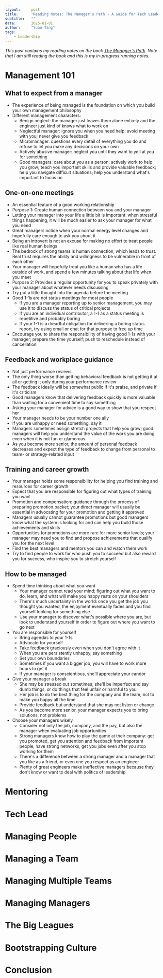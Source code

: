 ```yaml
---
layout:     post
title:      "Reading Notes: The Manager's Path - A Guide for Tech Leaders Navigating Growth and Change"
subtitle:   ""
date:       2025-01-01
author:     "Yuan Tang"
tags:
    - Leadership
---
```


*This post contains my reading notes on the book [The Manager's Path](https://www.oreilly.com/library/view/the-managers-path/9781491973882/). Note that I am still reading the book and this is my in-progress running notes.*

# Management 101

## What to expect from a manager

* The experience of being managed is the foundation on which you build your own management philosophy
* Different management characters:
    * Benign neglect: the manager just leaves them alone entirely and the engineer just kind of knows what to work on
    * Neglectful manager: ignore you when you need help; avoid meeting with you; never give you feedback
    * Micromanager: questions every detail of everything you do and refuse to let you make any decisions on your own
    * Actively abusive manager: neglect you until they want to yell at you for something
    * Good managers: care about you as a person; actively work to help you grow; teach you important skills and provide valuable feedback; help you navigate difficult situations; help you understand what's important to focus on

## One-on-one meetings

* An essential feature of a good working relationship
* Purpose 1: Create human connection between you and your manager
* Letting your manager into your life a little bit is important: when stressful things happening, it will be much easier to ask your manager for what you need
* Great managers notice when your normal energy level changes and hopefully care enough to ask you about it
* Being an introvert is not an excuse for making no effort to treat people like real human beings
* The bedrock of strong teams is human connection, which leads to trust. Real trust requires the ability and willingness to be vulnerable in front of each other
* Your manager will hopefully treat you like a human who has a life outside of work, and spend a few minutes talking about that life when you meet
* Purpose 2: Provides a regular opportunity for you to speak privately with your manager about whatever needs discussing
* Try put a little thought into the agenda before the meeting
* Good 1-1s are not status meetings for most people
    * If you are a manager reporting up to senior management, you may use it to discuss the status of critical projects
    * If you are an individual contributor, a 1-1 as a status meeting is repetitive and probably boring
    * If your 1-1 is a dreadful obligation for delivering a boring status report, try using email or chat for that purpose to free up time
* Encourage you to share the responsibility of having good 1-1s with your manager; prepare the time yourself; push to reschedule instead of cancellation

## Feedback and workplace guidance

* Not just performance reviews
* The only thing worse than getting behavioral feedback is not getting it at all or getting it only during your performance review
* The feedback ideally will be somewhat public if it's praise, and private if it's criticism
* Good managers know that delivering feedback quickly is more valuable than waiting for a convenient time to say something
* Asking your manager for advice is a good way to show that you respect her
* Your manager needs to be your number one ally
* If you are unhappy or need something, say it
* Managers sometimes assign stretch projects that help you grow; good managers will help you understand the value of the work you are doing even when it is not fun or glamorous
* As you become more senior, the amount of personal feedback decreases and expect the type of feedback to change from personal to team- or strategy-related input

## Training and career growth

* Your manager holds some responsibility for helping you find training and resources for career growth
* Expect that you are responsible for figuring out what types of training you want
* Promotion and compensation: guidance through the process of preparing promotion packet; your direct manager will usually be essential in advocating for your promotion and getting it approved
* Managers usually cannot guarantee promotions but good managers know what the system is looking for and can help you build those achievements and skills
* Opportunities for promotions are more rare for more senior levels; your manager may need you to find and propose achievements that qualify you for the next level
* Find the best managers and mentors you can and watch them work
* Try to find people to work for who push you to succeed but also reward you for success, who inspire you to stretch yourself

## How to be managed

* Spend time thinking about what you want
    * Your manager cannot read your mind; figuring out what you want to do, learn, and what will make you happy rests on your shoulders
    * There's much uncertainty in the world: once you get the job you thought you wanted, the enjoyment eventually fades and you find yourself looking for something else
    * Use your manager to discover what's possible where you are, but look to understand yourself in order to figure out where you want to go next
* You are responsible for yourself
    * Bring agendas to your 1-1s
    * Advocate for yourself
    * Take feedback graciously even when you don't agree with it
    * When you are persistently unhappy, say something
    * Set your own boundaries
    * Sometimes if you want a bigger job, you will have to work more hours to get it
    * If your manager is conscientious, she'll appreciate your candor
* Give your manager a break
    * She may be stressed out sometimes; she'll be imperfect and say dumb things, or do things that feel unfair or harmful to you
    * Her job is to do the best thing for the company and the team; not to make you happy all the time
    * Provide feedback but understand that she may not listen or change
    * As you become more senior, your manager expects you to bring solutions, not problems
* Choose your managers wisely
    * Consider not only the job, company, and the pay, but also the manager when evaluating job opportunities
    * Strong managers know how to play the game at their company: get you promoted, get you attention and feedback from important people, have strong networks, get you jobs even after you stop working for them
    * There's a difference between a strong manager and a manager that you like as a friend, or even one you respect as an engineer
    * Plenty of great engineers make ineffective managers because they don't know or want to deal with politics of leadership

# Mentoring

# Tech Lead

# Managing People

# Managing a Team

# Managing Multiple Teams

# Managing Managers

# The Big Leagues

# Bootstrapping Culture

# Conclusion
